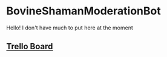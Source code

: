 # BovineShamanModerationBot
Hello! I don't have much to put here at the moment

## [Trello Board](https://trello.com/b/wGrT0v0t/bovine-moderation-bot)
